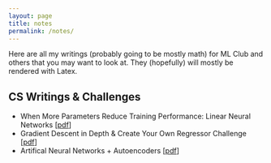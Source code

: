 ```yaml
---
layout: page
title: notes
permalink: /notes/
---
```


Here are all my writings (probably going to be mostly math) for ML Club and others that you may want to look at. They (hopefully) will mostly be rendered with Latex. 

## CS Writings & Challenges 
- When More Parameters Reduce Training Performance: Linear Neural Networks [[pdf][2]]
- Gradient Descent in Depth & Create Your Own Regressor Challenge [[pdf][1]]
- Artifical Neural Networks + Autoencoders [[pdf][3]]

[1]: /notes/Gradient_Descent_ML_Club_Challenge.pdf
[2]: /notes/Linear_Regression_Layer.pdf
[3]: /notes/Artificial_Neural_Networks_ML_Club_Worksheet.pdf